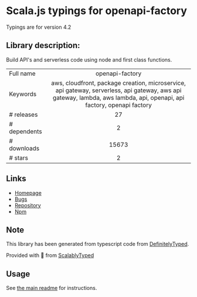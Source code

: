 
# Scala.js typings for openapi-factory

Typings are for version 4.2

## Library description:
Build API's and serverless code using node and first class functions.

|                    |                 |
| ------------------ | :-------------: |
| Full name          | openapi-factory |
| Keywords           | aws, cloudfront, package creation, microservice, api gateway, serverless, api gateway, aws api gateway, lambda, aws lambda, api, openapi, api factory, openapi factory |
| # releases         | 27 |
| # dependents       | 2 |
| # downloads        | 15673 |
| # stars            | 2 |

## Links
- [Homepage](https://github.com/wparad/node-openapi-factory#readme)
- [Bugs](https://github.com/wparad/node-openapi-factory/issues)
- [Repository](https://github.com/wparad/node-openapi-factory)
- [Npm](https://www.npmjs.com/package/openapi-factory)
    


## Note
This library has been generated from typescript code from [DefinitelyTyped](https://definitelytyped.org).

Provided with :purple_heart: from [ScalablyTyped](https://github.com/oyvindberg/ScalablyTyped)

## Usage
See [the main readme](../../readme.md) for instructions.


